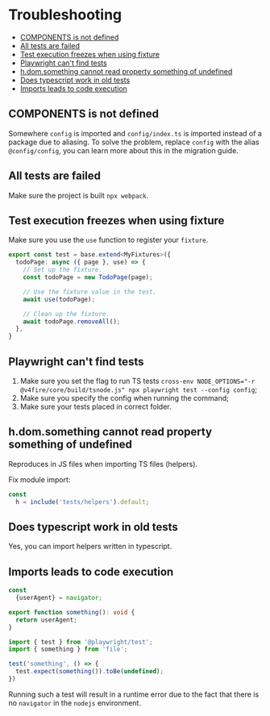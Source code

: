 # Troubleshooting

- [COMPONENTS is not defined](#COMPONENTS-is-not-defined)
- [All tests are failed](#all-tests-are-failed)
- [Test execution freezes when using fixture](#test-execution-freezes-when-using-fixture)
- [Playwright can't find tests](#playwright-cant-find-tests)
- [h.dom.something cannot read property something of undefined](#hdomsomething-cannot-read-property-something-of-undefined)
- [Does typescript work in old tests](#does-typescript-work-in-old-tests)
- [Imports leads to code execution](#imports-leads-to-code-execution)

## COMPONENTS is not defined

Somewhere `config` is imported and `config/index.ts` is imported instead of a package due to aliasing.
To solve the problem, replace `config` with the alias `@config/config`, you can learn more about this in the migration guide.

## All tests are failed

Make sure the project is built `npx webpack`.

## Test execution freezes when using fixture

Make sure you use the `use` function to register your `fixture`.

```typescript
export const test = base.extend<MyFixtures>({
  todoPage: async ({ page }, use) => {
    // Set up the fixture.
    const todoPage = new TodoPage(page);

    // Use the fixture value in the test.
    await use(todoPage);

    // Clean up the fixture.
    await todoPage.removeAll();
  },
}
```

## Playwright can't find tests

1. Make sure you set the flag to run TS tests `cross-env NODE_OPTIONS="-r @v4fire/core/build/tsnode.js" npx playwright test --config config`;
2. Make sure you specify the config when running the command;
3. Make sure your tests placed in correct folder.

## h.dom.something cannot read property something of undefined

Reproduces in JS files when importing TS files (helpers).

Fix module import:

```js
const
  h = include('tests/helpers').default;
```

## Does typescript work in old tests

Yes, you can import helpers written in typescript.

## Imports leads to code execution

```typescript
const
  {userAgent} = navigator;

export function something(): void {
  return userAgent;
}
```

```typescript
import { test } from '@playwright/test';
import { something } from 'file';

test('something', () => {
  test.expect(something()).toBe(undefined);
})
```

Running such a test will result in a runtime error due to the fact that there is no `navigator` in the `nodejs` environment.
